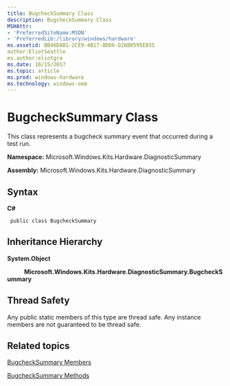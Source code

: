 ```yaml
---
title: BugcheckSummary Class
description: BugcheckSummary Class
MSHAttr:
- 'PreferredSiteName:MSDN'
- 'PreferredLib:/library/windows/hardware'
ms.assetid: BB46DAB1-2CE9-4B17-8DD6-D26B8595EB35
author:EliotSeattle
ms.author:eliotgra
ms.date: 10/15/2017
ms.topic: article
ms.prod: windows-hardware
ms.technology: windows-oem
---
```


# BugcheckSummary Class


This class represents a bugcheck summary event that occurred during a test run.

**Namespace:** Microsoft.Windows.Kits.Hardware.DiagnosticSummary

**Assembly:** Microsoft.Windows.Kits.Hardware.DiagnosticSummary

## <span id="Syntax"></span><span id="syntax"></span><span id="SYNTAX"></span>Syntax


**C#**

` public class BugcheckSummary`

## <span id="Inheritance_Hierarchy"></span><span id="inheritance_hierarchy"></span><span id="INHERITANCE_HIERARCHY"></span>Inheritance Hierarchy


**System.Object**

          **Microsoft.Windows.Kits.Hardware.DiagnosticSummary.BugcheckSummary**

## <span id="Thread_Safety"></span><span id="thread_safety"></span><span id="THREAD_SAFETY"></span>Thread Safety


Any public static members of this type are thread safe. Any instance members are not guaranteed to be thread safe.

## <span id="related_topics"></span>Related topics


[BugcheckSummary Members](bugchecksummary-members.md)

[BugcheckSummary Methods](bugchecksummary-methods.md)

 

 







